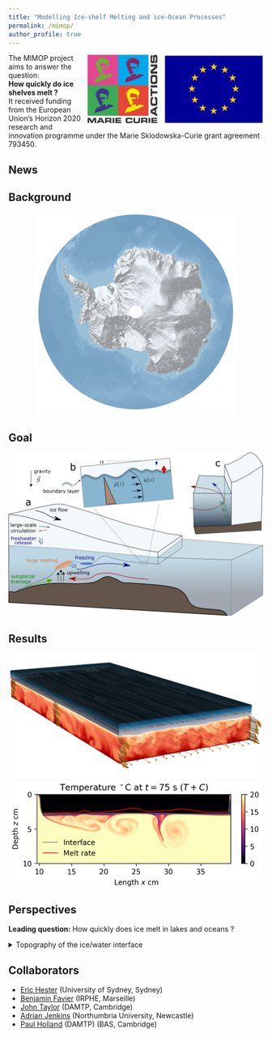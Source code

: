 ```yaml
---
title: "Modelling Ice-shelf Melting and ice-Ocean Processes"
permalink: /mimop/
author_profile: true
---
```


<img src="/images/logo20marie20curie20actions.jpg" alt="drawing" width="350" align="right"/>

The MIMOP project aims to answer the question:  
 __How quickly do ice shelves melt ?__  
It received funding from the European Union’s Horizon 2020 research and innovation programme under the Marie
Sklodowska-Curie grant agreement 793450.




## News


## Background

<center><img src="/images/Antarctica_in_3D_credit_esa_lowres.png" alt="drawing" width="400"/></center>

## Goal

<center><img src="/images/mimop_cavity_physics_scheme.png" alt="drawing" width="600"/></center>

## Results

<center><img src="/images/graphical_abstract.jpg" alt="drawing" width="500"/></center>

<center><img src="/images/eric_prf_dns.png" alt="drawing" width="500"/></center>

## Perspectives


**Leading question:** How quickly does ice melt in lakes and oceans ?

<details>
<summary>Topography of the ice/water interface</summary>
 
* Is the ice/water interface naturally smooth or rough ?
* How does interface topography change ice melting ?
 
</details>

## Collaborators
- [Eric Hester](https://www.maths.usyd.edu.au/u/erich/) (University of Sydney, Sydney)
- [Benjamin Favier](https://sites.google.com/site/bfavierhome/) (IRPHE, Marseille)
- [John Taylor](http://www.damtp.cam.ac.uk/user/jrt51/) (DAMTP, Cambridge)
- [Adrian Jenkins](https://www.northumbria.ac.uk/about-us/our-staff/j/adrian-jenkins/) (Northumbria University, Newcastle) 
- [Paul Holland](https://www.bas.ac.uk/profile/pahol/) (DAMTP) (BAS, Cambridge)

